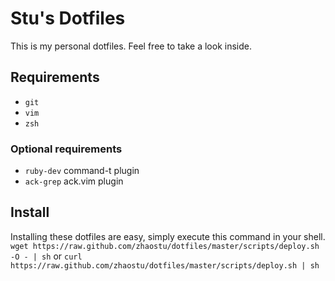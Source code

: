 # Stu's Dotfiles
This is my personal dotfiles. Feel free to take a look inside.

## Requirements
 * `git`
 * `vim`
 * `zsh`

### Optional requirements
 * `ruby-dev` command-t plugin
 * `ack-grep` ack.vim plugin

## Install
Installing these dotfiles are easy, simply execute this command
in your shell.
`wget https://raw.github.com/zhaostu/dotfiles/master/scripts/deploy.sh -O - | sh`
or
`curl https://raw.github.com/zhaostu/dotfiles/master/scripts/deploy.sh | sh`
